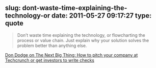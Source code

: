 slug: dont-waste-time-explaining-the-technology-or
date: 2011-05-27 09:17:27
type: quote
---

> Don’t waste time explaining the technology, or flowcharting the process or value chain. Just explain why your solution solves the problem better than anything else.

[Don Dodge on The Next Big Thing: How to pitch your company at Techcrunch or get investors to write checks](http://dondodge.typepad.com/the_next_big_thing/2010/09/how-to-pitch-your-company-at-techcrunch-or-get-investors-to-write-checks.html)
